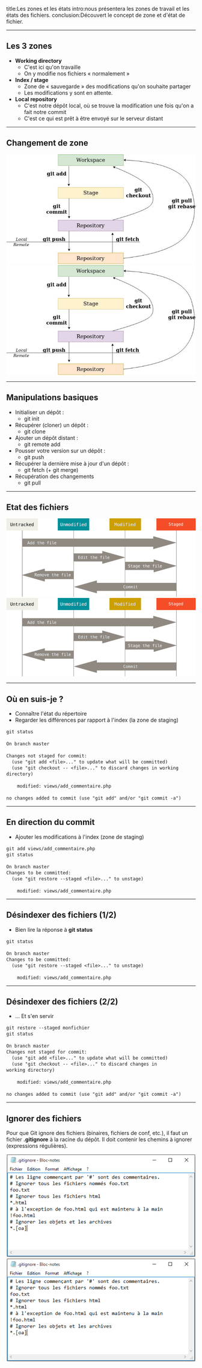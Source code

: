 title:Les zones et les états
intro:nous présentera les zones de travail et les états des fichiers.
conclusion:Découvert le concept de zone et d'état de fichier.

---

## Les 3 zones

- **Working directory**
  - C'est ici qu'on travaille
  - On y modifie nos fichiers « normalement »
- **Index / stage**
  - Zone de « sauvegarde » des modifications qu'on souhaite partager
  - Les modifications y sont en attente.
- **Local repository**
  - C'est notre dépôt local, où se trouve la modification une fois qu'on a fait notre commit
  - C'est ce qui est prêt à être envoyé sur le serveur distant

---

## Changement de zone

![center w60 hiddenpdf](images/git_zones.png)
![center w100 hiddenhtml](images/git_zones.png)

---

## Manipulations basiques

- Initialiser un dépôt :
  - git init
- Récupérer (cloner) un dépôt :
  - git clone <url>
- Ajouter un dépôt distant :
  - git remote add <nomRepo> <url>
- Pousser votre version sur un dépôt :
  - git push <nomRepo> <nomBranch>
- Récupérer la dernière mise à jour d'un dépôt :
  - git fetch (+ git merge)
- Récupération des changements
  - git pull

---

## Etat des fichiers

![center w80 hiddenpdf](images/git_lifecycle.png)
![center w100 hiddenhtml](images/git_lifecycle.png)

---

## Où en suis-je ?

- Connaître l'état du répertoire
- Regarder les différences par rapport à l'index (la zone de staging)

```shell
git status

On branch master

Changes not staged for commit:
  (use "git add <file>..." to update what will be committed)
  (use "git checkout -- <file>..." to discard changes in working
directory)

    modified: views/add_commentaire.php

no changes added to commit (use "git add" and/or "git commit -a")
```

---

## En direction du commit

- Ajouter les modifications à l'index (zone de staging)

```shell
git add views/add_commentaire.php
git status

On branch master
Changes to be committed:
  (use "git restore --staged <file>..." to unstage)

    modified: views/add_commentaire.php
```

---

## Désindexer des fichiers (1/2)

- Bien lire la réponse à **git status**

```shell
git status

On branch master
Changes to be committed:
  (use "git restore --staged <file>..." to unstage)

    modified: views/add_commentaire.php
```

---

## Désindexer des fichiers (2/2)

- ... Et s'en servir

```shell
git restore --staged monfichier
git status

On branch master
Changes not staged for commit:
  (use "git add <file>..." to update what will be committed)
  (use "git checkout -- <file>..." to discard changes in
working directory)

    modified: views/add_commentaire.php

no changes added to commit (use "git add" and/or "git commit -a")
```

---

## Ignorer des fichiers

Pour que Git ignore des fichiers (binaires, fichiers de conf, etc.), il faut un fichier **.gitignore** à la racine du dépôt. Il doit contenir les chemins à ignorer (expressions régulières).

![center w60 hiddenpdf](images/git_ignore.png)
![center w100 hiddenhtml](images/git_ignore.png)
